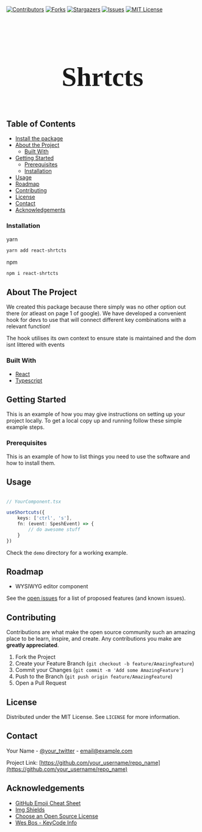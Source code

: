 [![Contributors][contributors-shield]][contributors-url]
[![Forks][forks-shield]][forks-url]
[![Stargazers][stars-shield]][stars-url]
[![Issues][issues-shield]][issues-url]
[![MIT License][license-shield]][license-url]

<br />
<p align="center">
  <link href="https://fonts.googleapis.com/css2?family=Permanent+Marker&display=swap" rel="stylesheet">
  <h3 align="center" style="font-family: 'Permanent Marker', cursive; font-size: 5em;">Shrtcts</h3>
</p>

<!-- TABLE OF CONTENTS -->
## Table of Contents

* [Install the package](#installation)
* [About the Project](#about-the-project)
  * [Built With](#built-with)
* [Getting Started](#getting-started)
  * [Prerequisites](#prerequisites)
  * [Installation](#installation)
* [Usage](#usage)
* [Roadmap](#roadmap)
* [Contributing](#contributing)
* [License](#license)
* [Contact](#contact)
* [Acknowledgements](#acknowledgements)

<!-- INSTALLATION -->
### Installation

yarn
```sh
yarn add react-shrtcts
```
npm
```sh
npm i react-shrtcts
```


<!-- ABOUT THE PROJECT -->
## About The Project

We created this package because there simply was no other option out there (or atleast on page 1 of google). We have developed a convenient hook for devs to use that will connect different key combinations with a relevant function!

The hook utilises its own context to ensure state is maintained and the dom isnt littered with events

### Built With

* [React](https://reactjs.org/)
* [Typescript](https://typescriptlang.org)


<!-- GETTING STARTED -->
## Getting Started

This is an example of how you may give instructions on setting up your project locally.
To get a local copy up and running follow these simple example steps.

### Prerequisites

This is an example of how to list things you need to use the software and how to install them.

<!-- USAGE EXAMPLES -->
## Usage

```typescript

// YourComponent.tsx

useShortcuts({ 
    keys: ['ctrl', 's'],
    fn: (event: SpeshEvent) => {
        // do awesome stuff
    }
})

```

Check the `demo` directory for a working example.

<!-- ROADMAP -->
## Roadmap

- WYSIWYG editor component

See the [open issues](https://github.com/react-shrtcts/react-shrtcts/issues) for a list of proposed features (and known issues).



<!-- CONTRIBUTING -->
## Contributing

Contributions are what make the open source community such an amazing place to be learn, inspire, and create. Any contributions you make are **greatly appreciated**.

1. Fork the Project
2. Create your Feature Branch (`git checkout -b feature/AmazingFeature`)
3. Commit your Changes (`git commit -m 'Add some AmazingFeature'`)
4. Push to the Branch (`git push origin feature/AmazingFeature`)
5. Open a Pull Request

<!-- LICENSE -->
## License

Distributed under the MIT License. See `LICENSE` for more information.


<!-- CONTACT -->
## Contact

Your Name - [@your_twitter](https://twitter.com/your_username) - email@example.com

Project Link: [https://github.com/your_username/repo_name](https://github.com/your_username/repo_name)



<!-- ACKNOWLEDGEMENTS -->
## Acknowledgements
* [GitHub Emoji Cheat Sheet](https://www.webpagefx.com/tools/emoji-cheat-sheet)
* [Img Shields](https://shields.io)
* [Choose an Open Source License](https://choosealicense.com)
* [Wes Bos - KeyCode Info](https://keycode.info)


<!-- MARKDOWN LINKS & IMAGES -->
<!-- https://www.markdownguide.org/basic-syntax/#reference-style-links -->
[contributors-shield]: https://img.shields.io/github/contributors/othneildrew/Best-README-Template.svg?style=flat-square
[contributors-url]: https://github.com/react-shrtcts/react-shrtcts/graphs/contributors
[forks-shield]: https://img.shields.io/github/forks/othneildrew/Best-README-Template.svg?style=flat-square
[forks-url]: https://github.com/react-shrtcts/react-shrtcts/network/members
[stars-shield]: https://img.shields.io/github/stars/othneildrew/Best-README-Template.svg?style=flat-square
[stars-url]: https://github.com/react-shrtcts/react-shrtcts/stargazers
[issues-shield]: https://img.shields.io/github/issues/othneildrew/Best-README-Template.svg?style=flat-square
[issues-url]: https://github.com/react-shrtcts/react-shrtcts/issues
[license-shield]: https://img.shields.io/github/license/othneildrew/Best-README-Template.svg?style=flat-square
[license-url]: https://github.com/react-shrtcts/react-shrtcts/blob/master/LICENSE.txt